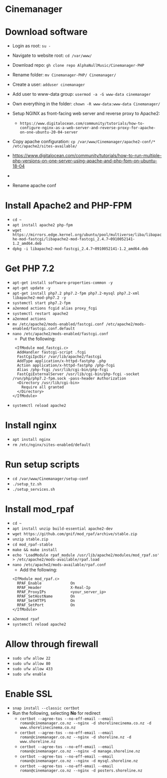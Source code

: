 # Cinemanager

# Download software
- Login as root: `su -`
- Navigate to website root: `cd /var/www/`
- Download repo: `gh clone repo AlphaNullMusic/Cinemanager-PHP`
- Rename folder: `mv Cinemanager-PHP/ Cinemanager/`
- Create a user: `adduser cinemanager`
- Add user to www-data group: `usermod -a -G www-data cinemanager`
- Own everything in the folder: `chown -R www-data:www-data Cinemanager/`

- Setup NGINX as front-facing web server and reverse proxy to Apache2:
  - `https://www.digitalocean.com/community/tutorials/how-to-configure-nginx-as-a-web-server-and-reverse-proxy-for-apache-on-one-ubuntu-20-04-server`


- Copy apache configuration: `cp /var/www/Cinemanager/apache2-conf/* /etc/apache2/sites-available/`
- https://www.digitalocean.com/community/tutorials/how-to-run-multiple-php-versions-on-one-server-using-apache-and-php-fpm-on-ubuntu-18-04
- 
- Rename apache conf

# Install Apache2 and PHP-FPM
- `cd ~`
- `apt install apache2 php-fpm`
- `wget https://mirrors.edge.kernel.org/ubuntu/pool/multiverse/liba/libapache-mod-fastcgi/libapache2-mod-fastcgi_2.4.7~0910052141-1.2_amd64.deb`
- `dpkg -i libapache2-mod-fastcgi_2.4.7~0910052141-1.2_amd64.deb`

# Get PHP 7.2
- `apt-get install software-properties-common -y`
- `apt-get update -y`
- `apt-get install php7.2 php7.2-fpm php7.2-mysql php7.2-xml libapache2-mod-php7.2 -y`
- `systemctl start php7.2-fpm`
- `a2enmod actions fcgid alias proxy_fcgi`
- `systemctl restart apache2`
- `a2enmod actions`
- `mv /etc/apache2/mods-enabled/fastcgi.conf /etc/apache2/mods-enabled/fastcgi.conf.default`
- `nano /etc/apache2/mods-enabled/fastcgi.conf`
  - Put the following:
  ```
   <IfModule mod_fastcgi.c>
    AddHandler fastcgi-script .fcgi
    FastCgiIpcDir /var/lib/apache2/fastcgi
    AddType application/x-httpd-fastphp .php
    Action application/x-httpd-fastphp /php-fcgi
    Alias /php-fcgi /usr/lib/cgi-bin/php-fcgi
    FastCgiExternalServer /usr/lib/cgi-bin/php-fcgi -socket /run/php/php7.2-fpm.sock -pass-header Authorization
    <Directory /usr/lib/cgi-bin>
      Require all granted
    </Directory>
  </IfModule>
  ```
- `systemctl reload apache2`

# Install nginx
- `apt install nginx`
- `rm /etc/nginx/sites-enabled/default`

# Run setup scripts
- `cd /var/www/Cinemanager/setup-conf`
- `./setup_tz.sh`
- `./setup_services.sh`

# Install mod_rpaf
- `cd ~`
- `apt install unzip build-essential apache2-dev`
- `wget https://github.com/gnif/mod_rpaf/archive/stable.zip`
- `unzip stable.zip`
- `cd mod_rpaf-stable`
- `make && make install`
- `echo 'LoadModule rpaf_module /usr/lib/apache2/modules/mod_rpaf.so' > /etc/apache2/mods-available/rpaf.load`
- `nano /etc/apache2/mods-available/rpaf.conf`
  - Add the following:
  ```
  <IfModule mod_rpaf.c>
    RPAF_Enable             On
    RPAF_Header             X-Real-Ip
    RPAF_ProxyIPs           <your_server_ip>
    RPAF_SetHostName        On
    RPAF_SetHTTPS           On
    RPAF_SetPort            On
  </IfModule>
  ```
- `a2enmod rpaf`
- `systemctl reload apache2`

# Allow through firewall
- `sudo ufw allow 22`
- `sudo ufw allow 80`
- `sudo ufw allow 433`
- `sudo ufw enable`

# Enable SSL
- `snap install --classic certbot`
- Run the following, selecting **No** for redirect
  - `certbot --agree-tos --no-eff-email --email roman@cinemanager.co.nz --nginx -d shorelinecinema.co.nz -d www.shorelinecinema.co.nz`
  - `certbot --agree-tos --no-eff-email --email roman@cinemanager.co.nz --nginx -d shoreline.nz -d www.shoreline.nz`
  - `certbot --agree-tos --no-eff-email --email roman@cinemanager.co.nz --nginx -d manage.shoreline.nz`
  - `certbot --agree-tos --no-eff-email --email roman@cinemanager.co.nz --nginx -d mysql.shoreline.nz`
  - `certbot --agree-tos --no-eff-email --email roman@cinemanager.co.nz --nginx -d posters.shoreline.nz`
